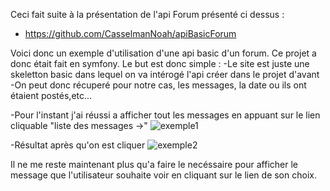 Ceci fait suite à la présentation de l'api Forum présenté ci dessus :
- https://github.com/CasselmanNoah/apiBasicForum

Voici donc un exemple d'utilisation d'une api basic d'un forum. 
Ce projet a donc était fait en symfony.
Le but est donc simple :
-Le site est juste une skeletton basic dans lequel on va intérogé l'api créer dans le projet d'avant
-On peut donc récuperé pour notre cas, les messages, la date ou ils ont étaient postés,etc...

-Pour l'instant j'ai réussi a afficher tout les messages en appuant sur le lien cliquable "liste des messages ->"
![exemple1](https://user-images.githubusercontent.com/77386472/194368376-f2baaf3d-5f34-4a24-86d1-cb09b2b315e3.png)

-Résultat après qu'on est cliquer
![exemple2](https://user-images.githubusercontent.com/77386472/194368378-16f7e34e-d8e4-4df8-ac02-36560fe6f53a.png)

Il ne me reste maintenant plus qu'a faire le necéssaire pour afficher le message que l'utilisateur souhaite voir en cliquant sur le lien de son choix.
